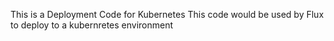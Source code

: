 This is a Deployment Code for Kubernetes
This code would be used by Flux to deploy to a kubernretes
environment
